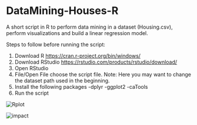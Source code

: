 # DataMining-Houses-R
A short script in R to perform data mining in a dataset (Housing.csv), perform visualizations and build a linear regression model. 

Steps to follow before running the script:
1. Download R https://cran.r-project.org/bin/windows/
2. Download RStudio https://rstudio.com/products/rstudio/download/
3. Open RStudio
4. File/Open File choose the script file. 
   Note: Here you may want to change the dataset path used in the beginning. 
5. Install the following packages 
  -dplyr
  -ggplot2
  -caTools
6. Run the script


![Rplot](https://user-images.githubusercontent.com/28048969/77810937-7562c000-7097-11ea-87f1-b687dcd7de19.png)

![impact](https://user-images.githubusercontent.com/28048969/77811038-13ef2100-7098-11ea-8c2f-af7716b70573.PNG)
